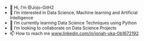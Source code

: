 - 👋 Hi, I’m @Jojo-GitH2
- 👀 I’m interested in Data Science, Machine learning and Artificial Intelligence
- 🌱 I’m currently learning Data Science Techniques using Python
- 💞️ I’m looking to collaborate on Data Science Projects
- 📫 How to reach me www.linkedin.com/in/jonah-uka-0b1672192


<!---
Jojo-GitH2/Jojo-GitH2 is a ✨ special ✨ repository because its `README.md` (this file) appears on your GitHub profile.
You can click the Preview link to take a look at your changes.
--->
